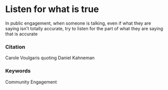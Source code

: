 # Listen for what is true

In public engagement, when someone is talking, even if what they are saying isn't totally accurate, try to listen for the part of what they are saying that is accurate&#9; 

### Citation

Carole Voulgaris quoting Daniel Kahneman

### Keywords
Community Engagement

